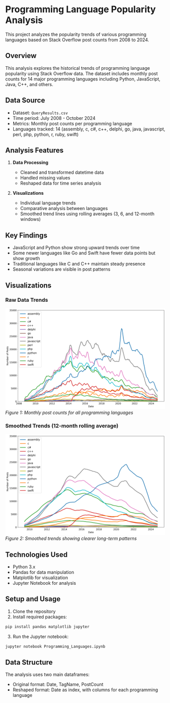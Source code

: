 # Programming Language Popularity Analysis

This project analyzes the popularity trends of various programming languages based on Stack Overflow post counts from 2008 to 2024.

## Overview

This analysis explores the historical trends of programming language popularity using Stack Overflow data. The dataset includes monthly post counts for 14 major programming languages including Python, JavaScript, Java, C++, and others.

## Data Source

- Dataset: `QueryResults.csv`
- Time period: July 2008 - October 2024
- Metrics: Monthly post counts per programming language
- Languages tracked: 14 (assembly, c, c#, c++, delphi, go, java, javascript, perl, php, python, r, ruby, swift)

## Analysis Features

1. **Data Processing**

   - Cleaned and transformed datetime data
   - Handled missing values
   - Reshaped data for time series analysis

2. **Visualizations**
   - Individual language trends
   - Comparative analysis between languages
   - Smoothed trend lines using rolling averages (3, 6, and 12-month windows)

## Key Findings

- JavaScript and Python show strong upward trends over time
- Some newer languages like Go and Swift have fewer data points but show growth
- Traditional languages like C and C++ maintain steady presence
- Seasonal variations are visible in post patterns

## Visualizations

### Raw Data Trends

![Programming Language Trends](https://github.com/Danielmbuthia/popular_languages/blob/master/images/raw_trends.png)
_Figure 1: Monthly post counts for all programming languages_

### Smoothed Trends (12-month rolling average)

![Smoothed Programming Language Trends](https://github.com/Danielmbuthia/popular_languages/blob/master/images/smoothed_trends.png)
_Figure 2: Smoothed trends showing clearer long-term patterns_

## Technologies Used

- Python 3.x
- Pandas for data manipulation
- Matplotlib for visualization
- Jupyter Notebook for analysis

## Setup and Usage

1. Clone the repository
2. Install required packages:

```bash
pip install pandas matplotlib jupyter
```

3. Run the Jupyter notebook:

```bash
jupyter notebook Programming_Languages.ipynb
```

## Data Structure

The analysis uses two main dataframes:

- Original format: Date, TagName, PostCount
- Reshaped format: Date as index, with columns for each programming language
